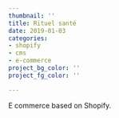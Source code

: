 ```yaml
---
thumbnail: ''
title: Rituel santé
date: 2019-01-03
categories:
- shopify
- cms
- e-commerce
project_bg_color: ''
project_fg_color: ''

---
```

E commerce based on Shopify.